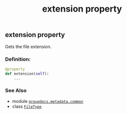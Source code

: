 ﻿---
title: extension property
second_title: GroupDocs.Metadata for Python via .NET API References
description: 
type: docs
url: /python-net/groupdocs.metadata.common/filetype/extension/
is_root: false
weight: 1140
---

## extension property


Gets the file extension.
### Definition:
```python
@property
def extension(self):
    ...
```

### See Also
* module [`groupdocs.metadata.common`](../../)
* class [`FileType`](/metadata/python-net/groupdocs.metadata.common/filetype)
